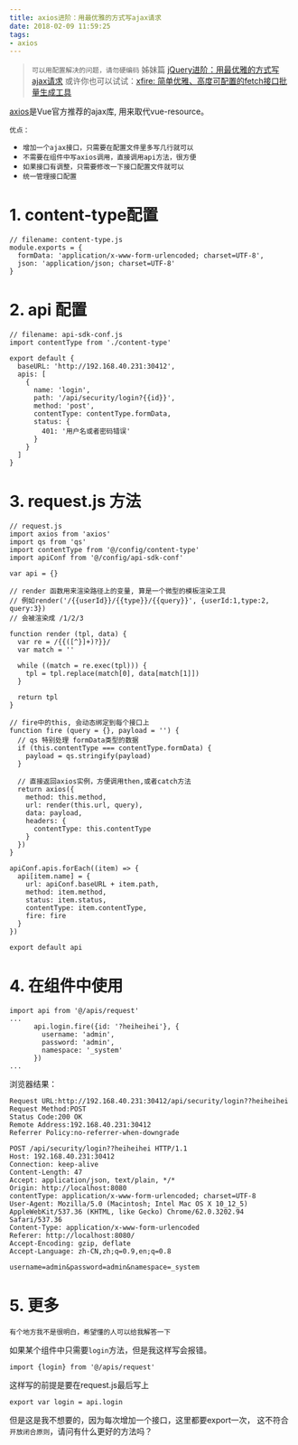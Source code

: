 ```yaml
---
title: axios进阶：用最优雅的方式写ajax请求
date: 2018-02-09 11:59:25
tags:
- axios
---
```


> `可以用配置解决的问题，请勿硬编码`
> 姊妹篇 [jQuery进阶：用最优雅的方式写ajax请求](https://segmentfault.com/a/1190000008678653)
> 或许你也可以试试：[xfire: 简单优雅、高度可配置的fetch接口批量生成工具](https://segmentfault.com/a/1190000012830130)

[axios](https://github.com/axios/axios)是Vue官方推荐的ajax库, 用来取代vue-resource。

`优点：`
- `增加一个ajax接口，只需要在配置文件里多写几行就可以`
- `不需要在组件中写axios调用，直接调用api方法，很方便`
- `如果接口有调整，只需要修改一下接口配置文件就可以`
- `统一管理接口配置`

# 1. content-type配置

```
// filename: content-type.js
module.exports = {
  formData: 'application/x-www-form-urlencoded; charset=UTF-8',
  json: 'application/json; charset=UTF-8'
}
```

# 2. api 配置
```
// filename: api-sdk-conf.js
import contentType from './content-type'

export default {
  baseURL: 'http://192.168.40.231:30412',
  apis: [
    {
      name: 'login',
      path: '/api/security/login?{{id}}',
      method: 'post',
      contentType: contentType.formData,
      status: {
        401: '用户名或者密码错误'
      }
    }
  ]
}
```

# 3. request.js 方法
```
// request.js
import axios from 'axios'
import qs from 'qs'
import contentType from '@/config/content-type'
import apiConf from '@/config/api-sdk-conf'

var api = {}

// render 函数用来渲染路径上的变量, 算是一个微型的模板渲染工具
// 例如render('/{{userId}}/{{type}}/{{query}}', {userId:1,type:2, query:3})
// 会被渲染成 /1/2/3

function render (tpl, data) {
  var re = /{{([^}]+)?}}/
  var match = ''

  while ((match = re.exec(tpl))) {
    tpl = tpl.replace(match[0], data[match[1]])
  }

  return tpl
}

// fire中的this, 会动态绑定到每个接口上
function fire (query = {}, payload = '') {
  // qs 特别处理 formData类型的数据
  if (this.contentType === contentType.formData) {
    payload = qs.stringify(payload)
  }
  
  // 直接返回axios实例，方便调用then,或者catch方法
  return axios({
    method: this.method,
    url: render(this.url, query),
    data: payload,
    headers: {
      contentType: this.contentType
    }
  })
}

apiConf.apis.forEach((item) => {
  api[item.name] = {
    url: apiConf.baseURL + item.path,
    method: item.method,
    status: item.status,
    contentType: item.contentType,
    fire: fire
  }
})

export default api
```

# 4. 在组件中使用
```
import api from '@/apis/request'
...
      api.login.fire({id: '?heiheihei'}, {
        username: 'admin',
        password: 'admin',
        namespace: '_system'
      })
...
```

浏览器结果：
```
Request URL:http://192.168.40.231:30412/api/security/login??heiheihei
Request Method:POST
Status Code:200 OK
Remote Address:192.168.40.231:30412
Referrer Policy:no-referrer-when-downgrade

POST /api/security/login??heiheihei HTTP/1.1
Host: 192.168.40.231:30412
Connection: keep-alive
Content-Length: 47
Accept: application/json, text/plain, */*
Origin: http://localhost:8080
contentType: application/x-www-form-urlencoded; charset=UTF-8
User-Agent: Mozilla/5.0 (Macintosh; Intel Mac OS X 10_12_5) AppleWebKit/537.36 (KHTML, like Gecko) Chrome/62.0.3202.94 Safari/537.36
Content-Type: application/x-www-form-urlencoded
Referer: http://localhost:8080/
Accept-Encoding: gzip, deflate
Accept-Language: zh-CN,zh;q=0.9,en;q=0.8

username=admin&password=admin&namespace=_system
```

# 5. 更多
`有个地方我不是很明白，希望懂的人可以给我解答一下`

如果某个组件中只需要`login`方法，但是我这样写会报错。
```
import {login} from '@/apis/request'
```

这样写的前提是要在request.js最后写上
```
export var login = api.login
```

但是这是我不想要的，因为每次增加一个接口，这里都要export一次， 这不符合`开放闭合原则`，请问有什么更好的方法吗？


